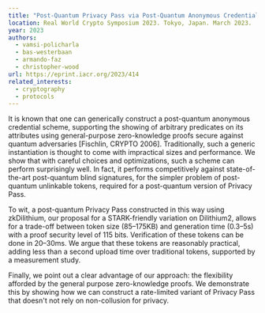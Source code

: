 ```yaml
---
title: "Post-Quantum Privacy Pass via Post-Quantum Anonymous Credentials"
location: Real World Crypto Symposium 2023. Tokyo, Japan. March 2023.
year: 2023
authors:
  - vamsi-policharla
  - bas-westerbaan
  - armando-faz
  - christopher-wood
url: https://eprint.iacr.org/2023/414
related_interests:
  - cryptography
  - protocols
---
```


It is known that one can generically construct a post-quantum anonymous credential scheme, supporting the showing of arbitrary predicates on its attributes using general-purpose zero-knowledge proofs secure against quantum adversaries [Fischlin, CRYPTO 2006].
Traditionally, such a generic instantiation is thought to come with impractical sizes and performance. We show that with careful choices and optimizations, such a scheme can perform surprisingly well.
In fact, it performs competitively against state-of-the-art post-quantum blind signatures, for the simpler problem of post-quantum unlinkable tokens, required for a post-quantum version of Privacy Pass.

To wit, a post-quantum Privacy Pass constructed in this way using zkDilithium, our proposal for a STARK-friendly variation on Dilithium2, allows for a trade-off between token size (85–175KB) and generation time (0.3–5s) with a proof security level of 115 bits. Verification of these tokens can be done in 20–30ms. We argue that these tokens are reasonably practical, adding less than a second upload time over traditional tokens, supported by a measurement study.

Finally, we point out a clear advantage of our approach: the flexibility afforded by the general purpose zero-knowledge proofs. We demonstrate this by showing how we can construct a rate-limited variant of Privacy Pass that doesn't not rely on non-collusion for privacy.
